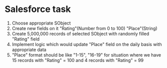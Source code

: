 # Salesforce task
1) Choose appropriate SObject
2) Create new fields on it "Rating"(Number from 0 to 100) "Place"(String)
3) Create 5,000,000 records of selected SObject with randomly filled "Rating" field
4) Implement logic which would update "Place" field on the daily basis with appropriate data
5) "Place" format should be like "1-15", "16-19" for situation where we have 15 records with "Rating" = 100 and 4 records with "Rating" = 99